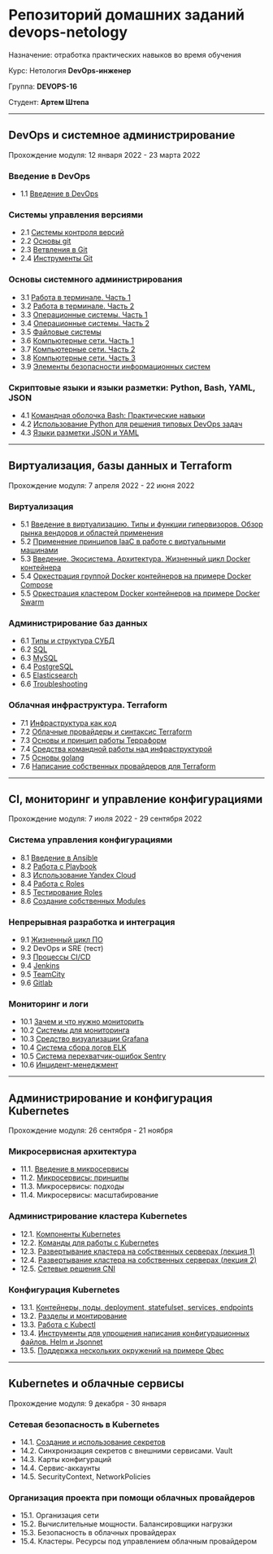 # Репозиторий домашних заданий devops-netology

Назначение: отработка практических навыков во время обучения

Курс: Нетология **DevOps-инженер**

Группа: **DEVOPS-16**

Студент: **Артем Штепа**

---

## DevOps и системное администрирование

Прохождение модуля: 12 января 2022 - 23 марта 2022

### Введение в DevOps

- 1.1 [Введение в DevOps](./homework/1.1/README.md)

### Системы управления версиями

- 2.1 [Системы контроля версий](./homework/2.1/)
- 2.2 [Основы git](./homework/2.2/)
- 2.3 [Ветвления в Git](./homework/2.3/)
- 2.4 [Инструменты Git](./homework/2.4/)

### Основы системного администрирования

- 3.1 [Работа в терминале. Часть 1](./homework/3.1/)
- 3.2 [Работа в терминале. Часть 2](./homework/3.2/)
- 3.3 [Операционные системы. Часть 1](./homework/3.3/)
- 3.4 [Операционные системы. Часть 2](./homework/3.4/)
- 3.5 [Файловые системы](./homework/3.5/)
- 3.6 [Компьютерные сети. Часть 1](./homework/3.6/)
- 3.7 [Компьютерные сети. Часть 2](./homework/3.7/)
- 3.8 [Компьютерные сети. Часть 3](./homework/3.8/)
- 3.9 [Элементы безопасности информационных систем](./homework/3.9/)

### Скриптовые языки и языки разметки: Python, Bash, YAML, JSON

- 4.1 [Командная оболочка Bash: Практические навыки](./homework/4.1/)
- 4.2 [Использование Python для решения типовых DevOps задач](./homework/4.2/)
- 4.3 [Языки разметки JSON и YAML](./homework/4.3/)

---

## Виртуализация, базы данных и Terraform

Прохождение модуля: 7 апреля 2022 - 22 июня 2022

### Виртуализация

- 5.1 [Введение в виртуализацию. Типы и функции гипервизоров. Обзор рынка вендоров и областей применения](./homework/5.1/)
- 5.2 [Применение принципов IaaC в работе с виртуальными машинами](./homework/5.2/)
- 5.3 [Введение. Экосистема. Архитектура. Жизненный цикл Docker контейнера](./homework/5.3/)
- 5.4 [Оркестрация группой Docker контейнеров на примере Docker Compose](./homework/5.4/)
- 5.5 [Оркестрация кластером Docker контейнеров на примере Docker Swarm](./homework/5.5/)

### Администрирование баз данных

- 6.1 [Типы и структура СУБД](./homework/6.1/)
- 6.2 [SQL](./homework/6.2/)
- 6.3 [MySQL](./homework/6.3/)
- 6.4 [PostgreSQL](./homework/6.4/)
- 6.5 [Elasticsearch](./homework/6.5/)
- 6.6 [Troubleshooting](./homework/6.6/)

### Облачная инфраструктура. Terraform

- 7.1 [Инфраструктура как код](./homework/7.1/)
- 7.2 [Облачные провайдеры и синтаксис Terraform](./homework/7.2/)
- 7.3 [Основы и принцип работы Терраформ](./homework/7.3/)
- 7.4 [Средства командной работы над инфраструктурой](./homework/7.4/)
- 7.5 [Основы golang](./homework/7.5/)
- 7.6 [Написание собственных провайдеров для Terraform](./homework/7.6/)

---

## CI, мониторинг и управление конфигурациями

Прохождение модуля: 7 июля 2022 - 29 сентября 2022

### Система управления конфигурациями

- 8.1 [Введение в Ansible](./homework/8.1/)
- 8.2 [Работа с Playbook](./homework/8.2/)
- 8.3 [Использование Yandex Cloud](./homework/8.3/)
- 8.4 [Работа с Roles](./homework/8.4/)
- 8.5 [Тестирование Roles](./homework/8.5/)
- 8.6 [Создание собственных Modules](./homework/8.6/)

### Непрерывная разработка и интеграция

- 9.1 [Жизненный цикл ПО](./homework/9.1/)
- 9.2 DevOps и SRE (тест)
- 9.3 [Процессы CI/CD](./homework/9.3/)
- 9.4 [Jenkins](./homework/9.4/)
- 9.5 [TeamCity](./homework/9.5/)
- 9.6 [Gitlab](./homework/9.6/)

### Мониторинг и логи

- 10.1 [Зачем и что нужно мониторить](./homework/10.1/)
- 10.2 [Системы для мониторинга](./homework/10.2/)
- 10.3 [Средство визуализации Grafana](./homework/10.3/)
- 10.4 [Система сбора логов ELK](./homework/10.4/)
- 10.5 [Система перехватчик-ошибок Sentry](./homework/10.5/)
- 10.6 [Инцидент-менеджмент](./homework/10.6/)

---

## Администрирование и конфигурация Kubernetes

Прохождение модуля: 26 сентября - 21 ноября

### Микросервисная архитектура

- 11.1. [Введение в микросервисы](./homework/11.1/)
- 11.2. [Микросервисы: принципы](./homework/11.2/)
- 11.3. Микросервисы: подходы
- 11.4. Микросервисы: масштабирование

### Администрирование кластера Kubernetes

- 12.1. [Компоненты Kubernetes](./homework/12.1/)
- 12.2. [Команды для работы с Kubernetes](./homework/12.2/)
- 12.3. [Развертывание кластера на собственных серверах (лекция 1)](./homework/12.3/)
- 12.4. [Развертывание кластера на собственных серверах (лекция 2)](./homework/12.4/)
- 12.5. [Сетевые решения CNI](./homework/12.5/)

### Конфигурация Kubernetes

- 13.1. [Контейнеры, поды, deployment, statefulset, services, endpoints](./homework/13.1/)
- 13.2. [Разделы и монтирование](./homework/13.2/)
- 13.3. [Работа c Kubectl](./homework/13.3/)
- 13.4. [Инструменты для упрощения написания конфигурационных файлов. Helm и Jsonnet](./homework/13.4/)
- 13.5. [Поддержка нескольких окружений на примере Qbec](./homework/13.5/)

---

## Kubernetes и облачные сервисы

Прохождение модуля: 9 декабря - 30 января

### Сетевая безопасность в Kubernetes

- 14.1. [Создание и использование секретов](./homework/14.1/)
- 14.2. Синхронизация секретов с внешними сервисами. Vault
- 14.3. Карты конфигураций
- 14.4. Сервис-аккаунты
- 14.5. SecurityContext, NetworkPolicies

### Организация проекта при помощи облачных провайдеров

- 15.1. Организация сети
- 15.2. Вычислительные мощности. Балансировщики нагрузки
- 15.3. Безопасность в облачных провайдерах
- 15.4. Кластеры. Ресурсы под управлением облачным провайдером
